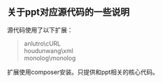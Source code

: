 关于ppt对应源代码的一些说明
---------------------------

源代码使用了以下扩展：<br>
>anlutro\cURL <br>
>houdunwang\xml <br>
>monolog\monolog<br>

扩展使用composer安装。只提供和ppt相关的核心代码。<br>
<br>
